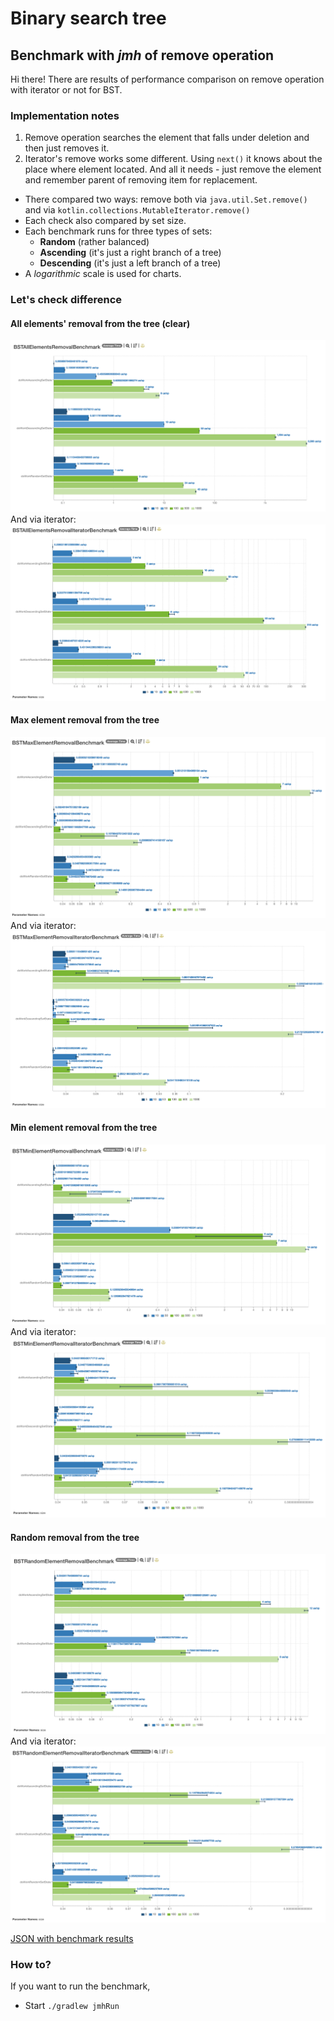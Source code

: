 # Binary search tree
## Benchmark with *jmh* of remove operation

Hi there! There are results of performance comparison on remove operation
with iterator or not for BST.

### Implementation notes
1. Remove operation searches the element that falls under deletion and
then just removes it.
2. Iterator's remove works some different. Using `next()` it knows about
the place where element located. And all it needs - just remove the element
and remember parent of removing item for replacement.

* There compared two ways: remove both via `java.util.Set.remove()` and 
via `kotlin.collections.MutableIterator.remove()`
* Each check also compared by set size.
* Each benchmark runs for three types of sets: 
  * **Random** (rather balanced)
  * **Ascending** (it's just a right branch of a tree)
  * **Descending** (it's just a left branch of a tree)
* A *logarithmic* scale is used for charts.

### Let's check difference

#### All elements' removal from the tree (clear)
![All elements' removal from the tree](results/BSTAllElementsRemovalBenchmark.png)
And via iterator:
![All elements' removal from the tree via iterator](results/BSTAllElementsRemovalIteratorBenchmark.png)

#### Max element removal from the tree
![Max element removal from the tree](results/BSTMaxElementRemovalBenchmark.png)
And via iterator:
![Max element removal from the tree via iterator](results/BSTMaxElementRemovalIteratorBenchmark.png)

#### Min element removal from the tree
![Min element removal from the tree](results/BSTMinElementRemovalBenchmark.png)
And via iterator:
![Min element removal from the tree via iterator](results/BSTMinElementRemovalIteratorBenchmark.png)

#### Random removal from the tree
![Random removal from the tree](results/BSTRandomElementRemovalBenchmark.png)
And via iterator:
![Random removal from the tree via iterator](results/BSTRandomElementRemovalIteratorBenchmark.png)


[JSON with benchmark results](results/results.json)



### How to?

If you want to run the benchmark, 
* Start `./gradlew jmhRun`
